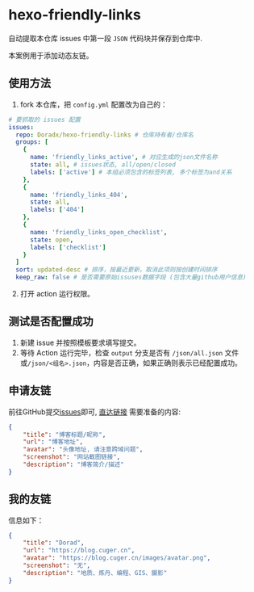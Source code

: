 # hexo-friendly-links

自动提取本仓库 issues 中第一段 `JSON` 代码块并保存到仓库中.

本案例用于添加动态友链。

## 使用方法

1. fork 本仓库，把 `config.yml` 配置改为自己的：

```yaml
# 要抓取的 issues 配置
issues:
  repo: Doradx/hexo-friendly-links # 仓库持有者/仓库名
  groups: [
    {
      name: 'friendly_links_active', # 对应生成的json文件名称
      state: all, # issues状态, all/open/closed
      labels: ['active'] # 本组必须包含的标签列表, 多个标签为and关系
    },
    {
      name: 'friendly_links_404',
      state: all,
      labels: ['404']
    },
    {
      name: 'friendly_links_open_checklist',
      state: open,
      labels: ['checklist']
    }
  ]
  sort: updated-desc # 排序，按最近更新，取消此项则按创建时间排序
  keep_raw: false # 是否需要原始issuses数据字段 (包含大量github用户信息)

```

2. 打开 action 运行权限。

## 测试是否配置成功

1. 新建 issue 并按照模板要求填写提交。
2. 等待 Action 运行完毕，检查 `output` 分支是否有 `/json/all.json` 文件或`/json/<组名>.json`，内容是否正确，如果正确则表示已经配置成功。


## 申请友链
前往GitHub提交[issues](https://github.com/Doradx/hexo-friendly-links/issues)即可, [直达链接](https://github.com/Doradx/hexo-friendly-links/issues/new?assignees=&labels=&template=template_friend.yaml)
需要准备的内容:
```json
{
    "title": "博客标题/昵称",
    "url": "博客地址",
    "avatar": "头像地址, 请注意跨域问题",
    "screenshot": "网站截图链接",
    "description": "博客简介/描述"
}
```

## 我的友链
信息如下：
```json
{
    "title": "Dorad",
    "url": "https://blog.cuger.cn",
    "avatar": "https://blog.cuger.cn/images/avatar.png",
    "screenshot": "无",
    "description": "地质、炼丹、编程、GIS、摄影"
}
```
